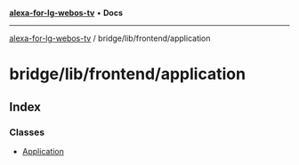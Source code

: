 [**alexa-for-lg-webos-tv**](../../../../README.md) • **Docs**

***

[alexa-for-lg-webos-tv](../../../../modules.md) / bridge/lib/frontend/application

# bridge/lib/frontend/application

## Index

### Classes

- [Application](classes/Application.md)
